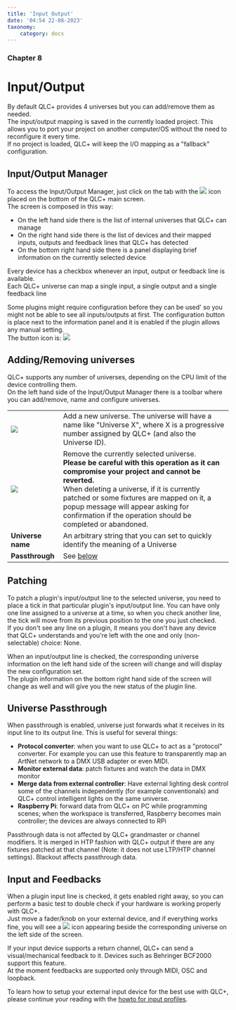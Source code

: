 ```yaml
---
title: 'Input Output'
date: '04:54 22-08-2023'
taxonomy:
    category: docs
---
```


<style>
    #chapter p {
        text-align: left;
    }
</style>
### Chapter 8

# Input/Output

By default QLC+ provides 4 universes but you can add/remove them as needed.  
The input/output mapping is saved in the currently loaded project. This allows you to port your project on another computer/OS without the need to reconfigure it every time.  
If no project is loaded, QLC+ will keep the I/O mapping as a "fallback" configuration.

Input/Output Manager
--------------------

To access the Input/Output Manager, just click on the tab with the ![](/basics/input_output.png) icon placed on the bottom of the QLC+ main screen.  
The screen is composed in this way:  

* On the left hand side there is the list of internal universes that QLC+ can manage
* On the right hand side there is the list of devices and their mapped inputs, outputs and feedback lines that QLC+ has detected
* On the bottom right hand side there is a panel displaying brief information on the currently selected device

Every device has a checkbox whenever an input, output or feedback line is available.  
Each QLC+ universe can map a single input, a single output and a single feedback line  

Some plugins might require configuration before they can be used' so you might not be able to see all inputs/outputs at first. The configuration button is place next to the information panel and it is enabled if the plugin allows any manual setting.  
The button icon is: ![](/basics/configure.png)

Adding/Removing universes
-------------------------

QLC+ supports any number of universes, depending on the CPU limit of the device controlling them.  
On the left hand side of the Input/Output Manager there is a toolbar where you can add/remove, name and configure universes.

|     |     |
| --- | --- |
| ![](/basics/edit_add.png) | Add a new universe. The universe will have a name like "Universe X", where X is a progressive number assigned by QLC+ (and also the Universe ID). |
| ![](/basics/edit_remove.png) | Remove the currently selected universe.  <br>**Please be careful with this operation as it can compromise your project and cannot be reverted.**  <br>When deleting a universe, if it is currently patched or some fixtures are mapped on it, a popup message will appear asking for confirmation if the operation should be completed or abandoned. |
| **Universe name** | An arbitrary string that you can set to quickly identify the meaning of a Universe |
| **Passthrough** | See [below](#universe-passthrough) |

Patching
--------

To patch a plugin's input/output line to the selected universe, you need to place a tick in that particular plugin's input/output line. You can have only one line assigned to a universe at a time, so when you check another line, the tick will move from its previous position to the one you just checked.  
If you don't see any line on a plugin, it means you don't have any device that QLC+ understands and you're left with the one and only (non-selectable) choice: None.

When an input/output line is checked, the corresponding universe information on the left hand side of the screen will change and will display the new configuration set.  
The plugin information on the bottom right hand side of the screen will change as well and will give you the new status of the plugin line.

Universe Passthrough
--------------------

When passthrough is enabled, universe just forwards what it receives in its input line to its output line. This is useful for several things:

* **Protocol converter**: when you want to use QLC+ to act as a "protocol" converter. For example you can use this feature to transparently map an ArtNet network to a DMX USB adapter or even MIDI.
* **Monitor external data**: patch fixtures and watch the data in DMX monitor
* **Merge data from external controller**: Have external lighting desk control some of the channels independently (for example conventionals) and QLC+ control intelligent lights on the same universe.
* **Raspberry Pi**: forward data from QLC+ on PC while programming scenes; when the workspace is transferred, Raspberry becomes main controller; the devices are always connected to RPi

Passthrough data is not affected by QLC+ grandmaster or channel modifiers. It is merged in HTP fashion with QLC+ output if there are any fixtures patched at that channel (Note: it does not use LTP/HTP channel settings). Blackout affects passthrough data.

Input and Feedbacks
-------------------

When a plugin input line is checked, it gets enabled right away, so you can perform a basic test to double check if your hardware is working properly with QLC+.  
Just move a fader/knob on your external device, and if everything works fine, you will see a ![](/basics/input.png) icon appearing beside the corresponding universe on the left side of the screen.

If your input device supports a return channel, QLC+ can send a visual/mechanical feedback to it. Devices such as Behringer BCF2000 support this feature.  
At the moment feedbacks are supported only through MIDI, OSC and loopback.

To learn how to setup your external input device for the best use with QLC+, please continue your reading with the [howto for input profiles](input-profiles).